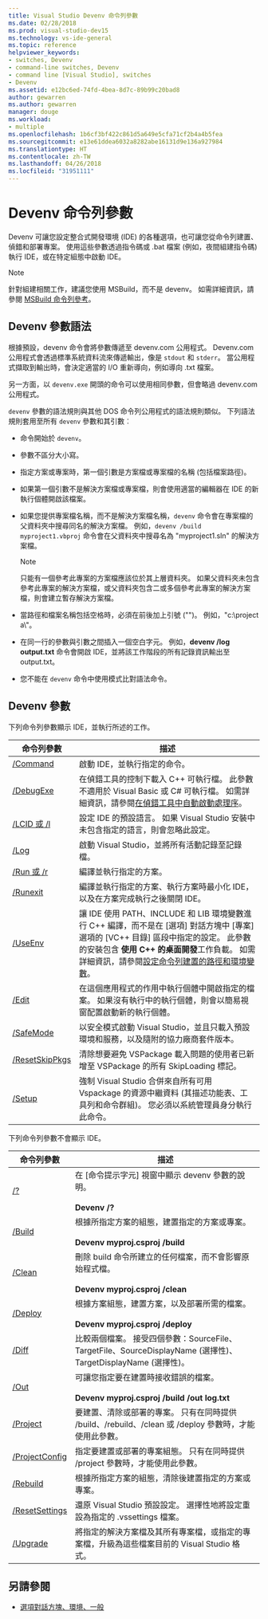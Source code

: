 ```yaml
---
title: Visual Studio Devenv 命令列參數
ms.date: 02/28/2018
ms.prod: visual-studio-dev15
ms.technology: vs-ide-general
ms.topic: reference
helpviewer_keywords:
- switches, Devenv
- command-line switches, Devenv
- command line [Visual Studio], switches
- Devenv
ms.assetid: e12bc6ed-74fd-4bea-8d7c-89b99c20bad8
author: gewarren
ms.author: gewarren
manager: douge
ms.workload:
- multiple
ms.openlocfilehash: 1b6cf3bf422c861d5a649e5cfa71cf2b4a4b5fea
ms.sourcegitcommit: e13e61ddea6032a8282abe16131d9e136a927984
ms.translationtype: HT
ms.contentlocale: zh-TW
ms.lasthandoff: 04/26/2018
ms.locfileid: "31951111"
---
```

# <a name="devenv-command-line-switches"></a>Devenv 命令列參數

Devenv 可讓您設定整合式開發環境 (IDE) 的各種選項，也可讓您從命令列建置、偵錯和部署專案。 使用這些參數透過指令碼或 .bat 檔案 (例如，夜間組建指令碼) 執行 IDE，或在特定組態中啟動 IDE。

> [!NOTE]
> 針對組建相關工作，建議您使用 MSBuild，而不是 devenv。 如需詳細資訊，請參閱 [MSBuild 命令列參考](../../msbuild/msbuild-command-line-reference.md)。

## <a name="devenv-switch-syntax"></a>Devenv 參數語法

根據預設，devenv 命令會將參數傳遞至 devenv.com 公用程式。 Devenv.com 公用程式會透過標準系統資料流來傳遞輸出，像是 `stdout` 和 `stderr`。 當公用程式擷取到輸出時，會決定適當的 I/O 重新導向，例如導向 .txt 檔案。

另一方面，以 `devenv.exe` 開頭的命令可以使用相同參數，但會略過 devenv.com 公用程式。

`devenv` 參數的語法規則與其他 DOS 命令列公用程式的語法規則類似。 下列語法規則套用至所有 `devenv` 參數和其引數︰

- 命令開始於 `devenv`。

- 參數不區分大小寫。

- 指定方案或專案時，第一個引數是方案檔或專案檔的名稱 (包括檔案路徑)。

- 如果第一個引數不是解決方案檔或專案檔，則會使用適當的編輯器在 IDE 的新執行個體開啟該檔案。

- 如果您提供專案檔名稱，而不是解決方案檔名稱，`devenv` 命令會在專案檔的父資料夾中搜尋同名的解決方案檔。 例如，`devenv /build myproject1.vbproj` 命令會在父資料夾中搜尋名為 "myproject1.sln" 的解決方案檔。

    > [!NOTE]
    > 只能有一個參考此專案的方案檔應該位於其上層資料夾。 如果父資料夾未包含參考此專案的解決方案檔，或父資料夾包含二或多個參考此專案的解決方案檔，則會建立暫存解決方案檔。

- 當路徑和檔案名稱包括空格時，必須在前後加上引號 ("")。 例如，"c:\project a\\"。

- 在同一行的參數與引數之間插入一個空白字元。 例如，**devenv /log output.txt** 命令會開啟 IDE，並將該工作階段的所有記錄資訊輸出至 output.txt。

- 您不能在 `devenv` 命令中使用模式比對語法命令。

## <a name="devenv-switches"></a>Devenv 參數

下列命令列參數顯示 IDE，並執行所述的工作。

|命令列參數|描述|
|-------------------------|-----------------|
|[/Command](../../ide/reference/command-devenv-exe.md)|啟動 IDE，並執行指定的命令。|
|[/DebugExe](../../ide/reference/debugexe-devenv-exe.md)|在偵錯工具的控制下載入 C++ 可執行檔。 此參數不適用於 Visual Basic 或 C# 可執行檔。 如需詳細資訊，請參閱[在偵錯工具中自動啟動處理序](../../debugger/debug-multiple-processes.md#BKMK_Automatically_start_an_process_in_the_debugger)。|
|[/LCID 或 /l](../../ide/reference/lcid-devenv-exe.md)|設定 IDE 的預設語言。 如果 Visual Studio 安裝中未包含指定的語言，則會忽略此設定。|
|[/Log](../../ide/reference/log-devenv-exe.md)|啟動 Visual Studio，並將所有活動記錄至記錄檔。|
|[/Run 或 /r](../../ide/reference/run-devenv-exe.md)|編譯並執行指定的方案。|
|[/Runexit](../../ide/reference/runexit-devenv-exe.md)|編譯並執行指定的方案、執行方案時最小化 IDE，以及在方案完成執行之後關閉 IDE。|
|[/UseEnv](../../ide/reference/useenv-devenv-exe.md)|讓 IDE 使用 PATH、INCLUDE 和 LIB 環境變數進行 C++ 編譯，而不是在 [選項] 對話方塊中 [專案] 選項的 [VC++ 目錄] 區段中指定的設定。 此參數的安裝包含 **使用 C++ 的桌面開發**工作負載。 如需詳細資訊，請參閱[設定命令列建置的路徑和環境變數](/cpp/build/setting-the-path-and-environment-variables-for-command-line-builds)。|
|[/Edit](../../ide/reference/edit-devenv-exe.md)|在這個應用程式的作用中執行個體中開啟指定的檔案。 如果沒有執行中的執行個體，則會以簡易視窗配置啟動新的執行個體。|
|[/SafeMode](../../ide/reference/safemode-devenv-exe.md)|以安全模式啟動 Visual Studio，並且只載入預設環境和服務，以及隨附的協力廠商套件版本。|
|[/ResetSkipPkgs](../../ide/reference/resetskippkgs-devenv-exe.md)|清除想要避免 VSPackage 載入問題的使用者已新增至 VSPackage 的所有 SkipLoading 標記。|
|[/Setup](../../ide/reference/setup-devenv-exe.md)|強制 Visual Studio 合併來自所有可用 Vspackage 的資源中繼資料 (其描述功能表、工具列和命令群組)。 您必須以系統管理員身分執行此命令。|

下列命令列參數不會顯示 IDE。

|命令列參數|描述|
|-------------------------|-----------------|
|[/?](../../ide/reference/q-devenv-exe.md)|在 [命令提示字元] 視窗中顯示 devenv 參數的說明。<br /><br /> **Devenv /?**|
|[/Build](../../ide/reference/build-devenv-exe.md)|根據所指定方案的組態，建置指定的方案或專案。<br /><br /> **Devenv myproj.csproj /build**|
|[/Clean](../../ide/reference/clean-devenv-exe.md)|刪除 build 命令所建立的任何檔案，而不會影響原始程式檔。<br /><br /> **Devenv myproj.csproj /clean**|
|[/Deploy](../../ide/reference/deploy-devenv-exe.md)|根據方案組態，建置方案，以及部署所需的檔案。<br /><br /> **Devenv myproj.csproj /deploy**|
|[/Diff](../../ide/reference/diff.md)|比較兩個檔案。 接受四個參數：SourceFile、TargetFile、SourceDisplayName (選擇性)、TargetDisplayName (選擇性)。|
|[/Out](../../ide/reference/out-devenv-exe.md)|可讓您指定要在建置時接收錯誤的檔案。<br /><br /> **Devenv myproj.csproj /build /out log.txt**|
|[/Project](../../ide/reference/project-devenv-exe.md)|要建置、清除或部署的專案。 只有在同時提供 /build、/rebuild、/clean 或 /deploy 參數時，才能使用此參數。|
|[/ProjectConfig](../../ide/reference/projectconfig-devenv-exe.md)|指定要建置或部署的專案組態。 只有在同時提供 /project 參數時，才能使用此參數。|
|[/Rebuild](../../ide/reference/rebuild-devenv-exe.md)|根據所指定方案的組態，清除後建置指定的方案或專案。|
|[/ResetSettings](../../ide/reference/resetsettings-devenv-exe.md)|還原 Visual Studio 預設設定。 選擇性地將設定重設為指定的 .vssettings 檔案。|
|[/Upgrade](../../ide/reference/upgrade-devenv-exe.md)|將指定的解決方案檔及其所有專案檔，或指定的專案檔，升級為這些檔案目前的 Visual Studio 格式。|

## <a name="see-also"></a>另請參閱

* [選項對話方塊、環境、一般](../../ide/reference/general-environment-options-dialog-box.md)